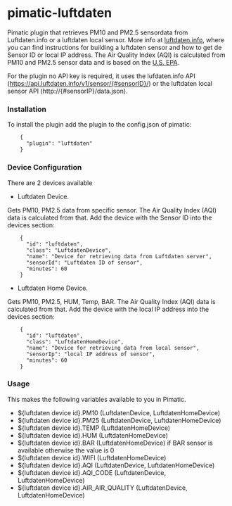 # pimatic-luftdaten

Pimatic plugin that retrieves PM10 and PM2.5 sensordata from Luftdaten.info or a luftdaten local sensor.
More info at [luftdaten.info](https://luftdaten.info), where you can find instructions for building a luftdaten sensor and how to get de Sensor ID or local IP address. The Air Quality Index (AQI) is calculated from PM10 and PM2.5 sensor data and is based on the [U.S. EPA](https://en.wikipedia.org/wiki/Air_quality_index#United_States).

For the plugin no API key is required, it uses the lufdaten.info API (https://api.luftdaten.info/v1/sensor/{#sensorID}/) or the luftdaten local sensor API (http://{#sensorIP}/data.json).

### Installation

To install the plugin add the plugin to the config.json of pimatic:
```    
    {
      "plugin": "luftdaten"
    }
```
### Device Configuration

There are 2 devices available

* Luftdaten Device.

Gets PM10, PM2.5 data from specific sensor. The Air Quality Index (AQI) data is calculated from that.
Add the device with the Sensor ID into the devices section:
```    
    {
      "id": "luftdaten",
      "class": "LuftdatenDevice",
      "name": "Device for retrieving data from Luftdaten server",
      "sensorId": "Luftdaten ID of sensor",
      "minutes": 60
    }
```

* Luftdaten Home Device.

Gets PM10, PM2.5, HUM, Temp, BAR. The Air Quality Index (AQI) data is calculated from that.
Add the device with the local IP address into the devices section:
```    
    {
      "id": "luftdaten",
      "class": "LuftdatenHomeDevice",
      "name": "Device for retrieving data from local sensor",
      "sensorIp": "local IP address of sensor",
      "minutes": 60
    }
```
### Usage

This makes the following variables available to you in Pimatic.
* ${luftdaten device id}.PM10 (LuftdatenDevice, LuftdatenHomeDevice)
* ${luftdaten device id}.PM25 (LuftdatenDevice, LuftdatenHomeDevice)
* ${luftdaten device id}.TEMP (LuftdatenHomeDevice)
* ${luftdaten device id}.HUM  (LuftdatenHomeDevice)
* ${luftdaten device id}.BAR  (LuftdatenHomeDevice) if BAR sensor is available otherwise the value is 0
* ${luftdaten device id}.WIFI (LuftdatenHomeDevice)
* ${luftdaten device id}.AQI  (LuftdatenDevice, LuftdatenHomeDevice)
* ${luftdaten device id}.AQI_CODE (LuftdatenDevice, LuftdatenHomeDevice)
* ${luftdaten device id}.AIR_AIR_QUALITY  (LuftdatenDevice, LuftdatenHomeDevice)
